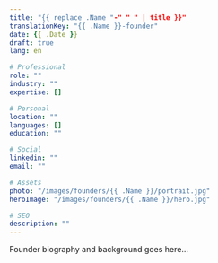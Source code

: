 ```yaml
---
title: "{{ replace .Name "-" " " | title }}"
translationKey: "{{ .Name }}-founder"
date: {{ .Date }}
draft: true
lang: en

# Professional
role: ""
industry: ""
expertise: []

# Personal
location: ""
languages: []
education: ""

# Social
linkedin: ""
email: ""

# Assets
photo: "/images/founders/{{ .Name }}/portrait.jpg"
heroImage: "/images/founders/{{ .Name }}/hero.jpg"

# SEO
description: ""
---
```


Founder biography and background goes here...
